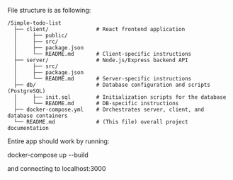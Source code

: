 File structure is as following:

```
/Simple-todo-list
  ├── client/               # React frontend application
  │     ├── public/
  │     ├── src/
  │     ├── package.json
  │     └── README.md       # Client-specific instructions
  ├── server/               # Node.js/Express backend API
  │     ├── src/
  │     ├── package.json
  │     └── README.md       # Server-specific instructions
  ├── db/                   # Database configuration and scripts (PostgreSQL)
  │     ├── init.sql        # Initialization scripts for the database
  │     └── README.md       # DB-specific instructions
  ├── docker-compose.yml    # Orchestrates server, client, and database containers
  └── README.md             # (This file) overall project documentation
```

Entire app should work by running:

docker-compose up --build

and connecting to localhost:3000
